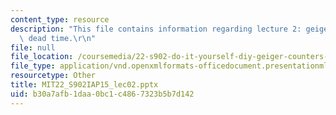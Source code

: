 ```yaml
---
content_type: resource
description: "This file contains information regarding lecture 2: geiger tube theory,\
  \ dead time.\r\n"
file: null
file_location: /coursemedia/22-s902-do-it-yourself-diy-geiger-counters-january-iap-2015/b30a7afb1daa0bc1c4867323b5b7d142_MIT22_S902IAP15_lec02.pptx
file_type: application/vnd.openxmlformats-officedocument.presentationml.presentation
resourcetype: Other
title: MIT22_S902IAP15_lec02.pptx
uid: b30a7afb-1daa-0bc1-c486-7323b5b7d142
---
```

